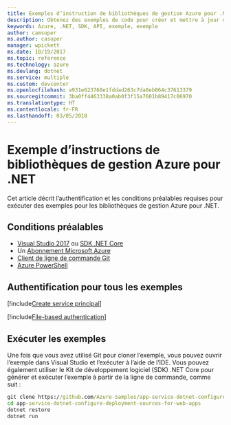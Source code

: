 ```yaml
---
title: Exemples d’instruction de bibliothèques de gestion Azure pour .NET
description: Obtenez des exemples de code pour créer et mettre à jour des ressources à l’aide des bibliothèques de gestion Azure pour .NET.
keywords: Azure, .NET, SDK, API, exemple, exemple
author: camsoper
ms.author: casoper
manager: wpickett
ms.date: 10/19/2017
ms.topic: reference
ms.technology: azure
ms.devlang: dotnet
ms.service: multiple
ms.custom: devcenter
ms.openlocfilehash: a931e623768e1fddad263c7da8eb864c37613379
ms.sourcegitcommit: 3ba0ff4463338a0ab0f3f15a7601b89417c06970
ms.translationtype: HT
ms.contentlocale: fr-FR
ms.lasthandoff: 03/05/2018
---
```

# <a name="azure-management-libraries-for-net-sample-instructions"></a>Exemple d’instructions de bibliothèques de gestion Azure pour .NET

Cet article décrit l’authentification et les conditions préalables requises pour exécuter des exemples pour les bibliothèques de gestion Azure pour .NET.

## <a name="prerequisties"></a>Conditions préalables 

* [Visual Studio 2017](https://www.visualstudio.com/vs/) ou [SDK .NET Core](https://www.microsoft.com/net/download/core)
* Un [Abonnement Microsoft Azure](https://azure.microsoft.com/free/)
* [Client de ligne de commande Git](https://git-scm.com/)
* [Azure PowerShell](/powershell/azure/install-azurerm-ps)

## <a name="authentication-for-all-samples"></a>Authentification pour tous les exemples

[!include[Create service principal](includes/create-sp.md)]

[!include[File-based authentication](includes/file-based-auth.md)]

## <a name="running-the-samples"></a>Exécuter les exemples

Une fois que vous avez utilisé Git pour cloner l’exemple, vous pouvez ouvrir l’exemple dans Visual Studio et l’exécuter à l’aide de l’IDE.  Vous pouvez également utiliser le Kit de développement logiciel (SDK) .NET Core pour générer et exécuter l’exemple à partir de la ligne de commande, comme suit :

```cmd
git clone https://github.com/Azure-Samples/app-service-dotnet-configure-deployment-sources-for-web-apps.git
cd app-service-dotnet-configure-deployment-sources-for-web-apps
dotnet restore
dotnet run
```